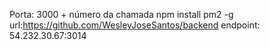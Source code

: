 Porta: 3000 + número da chamada
npm install pm2 -g
url:https://github.com/WesleyJoseSantos/backend
endpoint: 54.232.30.67:3014